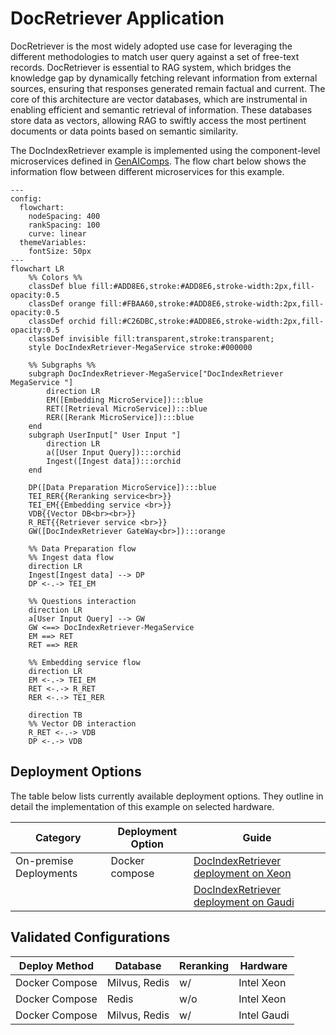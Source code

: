 # DocRetriever Application

DocRetriever is the most widely adopted use case for leveraging the different methodologies to match user query against a set of free-text records. DocRetriever is essential to RAG system, which bridges the knowledge gap by dynamically fetching relevant information from external sources, ensuring that responses generated remain factual and current. The core of this architecture are vector databases, which are instrumental in enabling efficient and semantic retrieval of information. These databases store data as vectors, allowing RAG to swiftly access the most pertinent documents or data points based on semantic similarity.

The DocIndexRetriever example is implemented using the component-level microservices defined in [GenAIComps](https://github.com/opea-project/GenAIComps). The flow chart below shows the information flow between different microservices for this example.

```mermaid
---
config:
  flowchart:
    nodeSpacing: 400
    rankSpacing: 100
    curve: linear
  themeVariables:
    fontSize: 50px
---
flowchart LR
    %% Colors %%
    classDef blue fill:#ADD8E6,stroke:#ADD8E6,stroke-width:2px,fill-opacity:0.5
    classDef orange fill:#FBAA60,stroke:#ADD8E6,stroke-width:2px,fill-opacity:0.5
    classDef orchid fill:#C26DBC,stroke:#ADD8E6,stroke-width:2px,fill-opacity:0.5
    classDef invisible fill:transparent,stroke:transparent;
    style DocIndexRetriever-MegaService stroke:#000000

    %% Subgraphs %%
    subgraph DocIndexRetriever-MegaService["DocIndexRetriever MegaService "]
        direction LR
        EM([Embedding MicroService]):::blue
        RET([Retrieval MicroService]):::blue
        RER([Rerank MicroService]):::blue
    end
    subgraph UserInput[" User Input "]
        direction LR
        a([User Input Query]):::orchid
        Ingest([Ingest data]):::orchid
    end

    DP([Data Preparation MicroService]):::blue
    TEI_RER{{Reranking service<br>}}
    TEI_EM{{Embedding service <br>}}
    VDB{{Vector DB<br><br>}}
    R_RET{{Retriever service <br>}}
    GW([DocIndexRetriever GateWay<br>]):::orange

    %% Data Preparation flow
    %% Ingest data flow
    direction LR
    Ingest[Ingest data] --> DP
    DP <-.-> TEI_EM

    %% Questions interaction
    direction LR
    a[User Input Query] --> GW
    GW <==> DocIndexRetriever-MegaService
    EM ==> RET
    RET ==> RER

    %% Embedding service flow
    direction LR
    EM <-.-> TEI_EM
    RET <-.-> R_RET
    RER <-.-> TEI_RER

    direction TB
    %% Vector DB interaction
    R_RET <-.-> VDB
    DP <-.-> VDB

```

## Deployment Options

The table below lists currently available deployment options. They outline in detail the implementation of this example on selected hardware.

| Category               | Deployment Option | Guide                                                                               |
| ---------------------- | ----------------- | ----------------------------------------------------------------------------------- |
| On-premise Deployments | Docker compose    | [DocIndexRetriever deployment on Xeon](./docker_compose/intel/cpu/xeon/README.md)   |
|                        |                   | [DocIndexRetriever deployment on Gaudi](./docker_compose/intel/hpu/gaudi/README.md) |

## Validated Configurations

| **Deploy Method** | **Database**  | **Reranking** | **Hardware** |
| ----------------- | ------------- | ------------- | ------------ |
| Docker Compose    | Milvus, Redis | w/            | Intel Xeon   |
| Docker Compose    | Redis         | w/o           | Intel Xeon   |
| Docker Compose    | Milvus, Redis | w/            | Intel Gaudi  |
